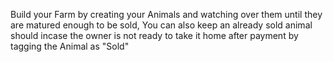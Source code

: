 Build your Farm by creating your Animals and watching over them until they are matured enough to be sold,
You can also keep an already sold animal should incase the owner is not ready to take it home after payment by tagging the Animal as "Sold" 
